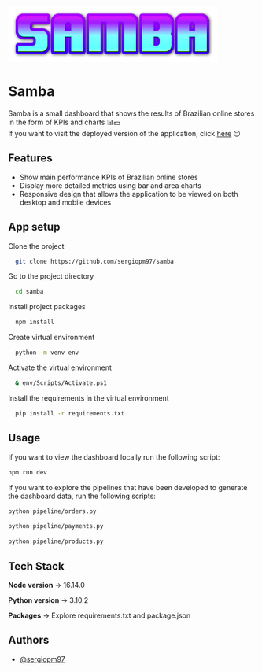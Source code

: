 ![Logo](https://raw.githubusercontent.com/sergiopm97/samba/main/samba_logo.png)

# Samba

Samba is a small dashboard that shows the results of Brazilian online stores in the form of KPIs and charts 📊💵\
If you want to visit the deployed version of the application, click [here](https://sergiopm97.github.io/samba/) 😉

## Features

- Show main performance KPIs of Brazilian online stores
- Display more detailed metrics using bar and area charts
- Responsive design that allows the application to be viewed on both desktop and mobile devices

## App setup

Clone the project

```bash
  git clone https://github.com/sergiopm97/samba
```

Go to the project directory

```bash
  cd samba
```

Install project packages

```bash
  npm install
```

Create virtual environment

```bash
  python -m venv env
```

Activate the virtual environment

```bash
  & env/Scripts/Activate.ps1
```

Install the requirements in the virtual environment

```bash
  pip install -r requirements.txt
```

## Usage

If you want to view the dashboard locally run the following script:

```bash
npm run dev
```

If you want to explore the pipelines that have been developed to generate the dashboard data, run the following scripts:

```bash
python pipeline/orders.py
```

```bash
python pipeline/payments.py
```

```bash
python pipeline/products.py
```

## Tech Stack

**Node version** -> 16.14.0

**Python version** -> 3.10.2

**Packages** -> Explore requirements.txt and package.json

## Authors

- [@sergiopm97](https://github.com/sergiopm97)
